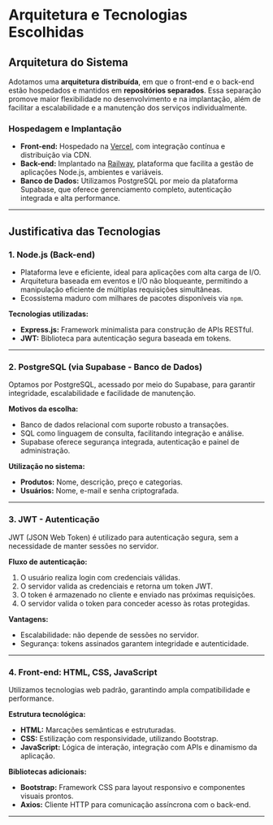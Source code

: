 # Arquitetura e Tecnologias Escolhidas

## Arquitetura do Sistema

Adotamos uma **arquitetura distribuída**, em que o front-end e o back-end estão hospedados e mantidos em **repositórios separados**. Essa separação promove maior flexibilidade no desenvolvimento e na implantação, além de facilitar a escalabilidade e a manutenção dos serviços individualmente.

### Hospedagem e Implantação

- **Front-end:** Hospedado na [Vercel](https://vercel.com), com integração contínua e distribuição via CDN.
- **Back-end:** Implantado na [Railway](https://railway.app), plataforma que facilita a gestão de aplicações Node.js, ambientes e variáveis.
- **Banco de Dados:** Utilizamos PostgreSQL por meio da plataforma Supabase, que oferece gerenciamento completo, autenticação integrada e alta performance.

---

## Justificativa das Tecnologias

### 1. Node.js (Back-end)

- Plataforma leve e eficiente, ideal para aplicações com alta carga de I/O.
- Arquitetura baseada em eventos e I/O não bloqueante, permitindo a manipulação eficiente de múltiplas requisições simultâneas.
- Ecossistema maduro com milhares de pacotes disponíveis via `npm`.

**Tecnologias utilizadas:**

- **Express.js:** Framework minimalista para construção de APIs RESTful.
- **JWT:** Biblioteca para autenticação segura baseada em tokens.

---

### 2. PostgreSQL (via Supabase - Banco de Dados)

Optamos por PostgreSQL, acessado por meio do Supabase, para garantir integridade, escalabilidade e facilidade de manutenção.

**Motivos da escolha:**

- Banco de dados relacional com suporte robusto a transações.
- SQL como linguagem de consulta, facilitando integração e análise.
- Supabase oferece segurança integrada, autenticação e painel de administração.

**Utilização no sistema:**

- **Produtos:** Nome, descrição, preço e categorias.
- **Usuários:** Nome, e-mail e senha criptografada.

---

### 3. JWT - Autenticação

JWT (JSON Web Token) é utilizado para autenticação segura, sem a necessidade de manter sessões no servidor.

**Fluxo de autenticação:**

1. O usuário realiza login com credenciais válidas.
2. O servidor valida as credenciais e retorna um token JWT.
3. O token é armazenado no cliente e enviado nas próximas requisições.
4. O servidor valida o token para conceder acesso às rotas protegidas.

**Vantagens:**

- Escalabilidade: não depende de sessões no servidor.
- Segurança: tokens assinados garantem integridade e autenticidade.

---

### 4. Front-end: HTML, CSS, JavaScript

Utilizamos tecnologias web padrão, garantindo ampla compatibilidade e performance.

**Estrutura tecnológica:**

- **HTML:** Marcações semânticas e estruturadas.
- **CSS:** Estilização com responsividade, utilizando Bootstrap.
- **JavaScript:** Lógica de interação, integração com APIs e dinamismo da aplicação.

**Bibliotecas adicionais:**

- **Bootstrap:** Framework CSS para layout responsivo e componentes visuais prontos.
- **Axios:** Cliente HTTP para comunicação assíncrona com o back-end.

---
